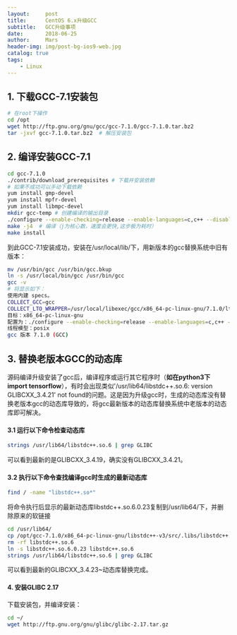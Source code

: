 ```yaml
---
layout:     post
title:      CentOS 6.x升级GCC
subtitle:   GCC升级事项
date:       2018-06-25
author:     Mars
header-img: img/post-bg-ios9-web.jpg
catalog: true
tags:
    - Linux
---
```


## 1. 下载GCC-7.1安装包

``` sh
# 在root下操作
cd /opt
wget http://ftp.gnu.org/gnu/gcc/gcc-7.1.0/gcc-7.1.0.tar.bz2
tar -jxvf gcc-7.1.0.tar.bz2  # 解压安装包
```



## 2. 编译安装GCC-7.1

``` sh
cd gcc-7.1.0
./contrib/download_prerequisites # 下载并安装依赖
# 如果不成功可以手动下载依赖
yum install gmp-devel
yum install mpfr-devel
yum install libmpc-devel
mkdir gcc-temp # 创建编译的输出目录
./configure --enable-checking=release --enable-languages=c,c++ --disable-multilib   # 生成makefile文件
make -j4  # 编译（j为核心数，速度会更快,这步极为耗时）
make install
```

到此GCC-7.1安装成功，安装在/usr/local/lib/下，用新版本的gcc替换系统中旧有版本：

```sh
mv /usr/bin/gcc /usr/bin/gcc.bkup
ln -s /usr/local/bin/gcc /usr/bin/gcc
gcc -v
# 将显示如下：
使用内建 specs。
COLLECT_GCC=gcc
COLLECT_LTO_WRAPPER=/usr/local/libexec/gcc/x86_64-pc-linux-gnu/7.1.0/lto-wrapper
目标：x86_64-pc-linux-gnu
配置为：./configure --enable-checking=release --enable-languages=c,c++ --disable-multilib
线程模型：posix
gcc 版本 7.1.0 (GCC)
```



## 3. 替换老版本GCC的动态库

源码编译升级安装了gcc后，编译程序或运行其它程序时（**如在python3下import tensorflow**），有时会出现类似'/usr/lib64/libstdc++.so.6: version GLIBCXX_3.4.21' not found的问题。这是因为升级gcc时，生成的动态库没有替换老版本gcc的动态库导致的，将gcc最新版本的动态库替换系统中老版本的动态库即可解决。

#### 3.1 运行以下命令检查动态库

``` sh
strings /usr/lib64/libstdc++.so.6 | grep GLIBC
```

可以看到最新的是GLIBCXX_3.4.19，确实没有GLIBCXX_3.4.21。

#### 3.2 执行以下命令查找编译gcc时生成的最新动态库

``` sh
find / -name "libstdc++.so*"
```

将命令执行后显示的最新动态库libstdc++.so.6.0.23复制到/usr/lib64/下，并删除原来的软链接

``` sh
cd /usr/lib64/
cp /opt/gcc-7.1.0/x86_64-pc-linux-gnu/libstdc++-v3/src/.libs/libstdc++.so.6.0.23 ./
rm -rf libstdc++.so.6
ln -s libstdc++.so.6.0.23 libstdc++.so.6
strings /usr/lib64/libstdc++.so.6 | grep GLIBC
```

可以看到最新的GLIBCXX_3.4.23~动态库替换完成。

#### 4. 安装GLIBC 2.17

下载安装包，并编译安装：

```sh
cd ~/
wget http://ftp.gnu.org/gnu/glibc/glibc-2.17.tar.gz
```

